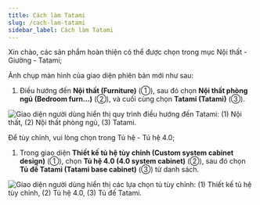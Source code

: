 ```yaml
---
title: Cách làm Tatami
slug: /cach-lam-tatami
sidebar_label: Cách làm Tatami
---
```


Xin chào, các sản phẩm hoàn thiện có thể được chọn trong mục Nội thất - Giường - Tatami;

Ảnh chụp màn hình của giao diện phiên bản mới như sau:

1. Điều hướng đến **Nội thất (Furniture)** (①), sau đó chọn **Nội thất phòng ngủ (Bedroom furn...)** (②), và cuối cùng chọn **Tatami (Tatami)** (③).

![Giao diện người dùng hiển thị quy trình điều hướng đến Tatami: (1) Nội thất, (2) Nội thất phòng ngủ, (3) Tatami.](https://storage.googleapis.com/jegavn_kb/images/30ca4f19-8058-4b8f-ae68-a514c51ebecc.png)

Để tùy chỉnh, vui lòng chọn trong Tủ hệ - Tủ hệ 4.0;

1. Trong giao diện **Thiết kế tủ hệ tùy chỉnh (Custom system cabinet design)** (①), chọn **Tủ hệ 4.0 (4.0 system cabinet)** (②), sau đó chọn **Tủ đế Tatami (Tatami base cabinet)** (③) từ danh sách.

![Giao diện người dùng hiển thị các lựa chọn tủ tùy chỉnh: (1) Thiết kế tủ hệ tùy chỉnh, (2) Tủ hệ 4.0, (3) Tủ đế Tatami.](https://storage.googleapis.com/jegavn_kb/images/ea771c7f-a49a-4963-a9ef-1afdf4a2e2aa.png)